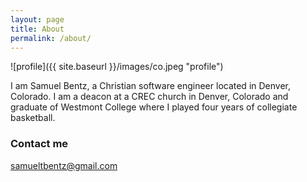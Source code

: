 ```yaml
---
layout: page
title: About
permalink: /about/
---
```


![profile]({{ site.baseurl }}/images/co.jpeg "profile")

I am Samuel Bentz, a Christian software engineer located in Denver, Colorado. I am a deacon at a CREC church in Denver, Colorado and graduate of Westmont College where I played four years of collegiate basketball.

### Contact me

[samueltbentz@gmail.com](mailto:samueltbentz@gmail.com)
